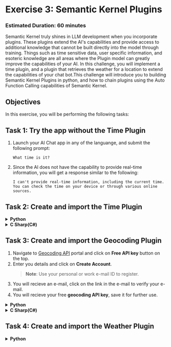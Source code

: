# **Exercise 3**: Semantic Kernel Plugins

### Estimated Duration: 60 minutes

Semantic Kernel truly shines in LLM development when you incorporate plugins. These plugins extend the AI's capabilities and provide access to additional knowledge that cannot be built directly into the model through training. Things such as time sensitive data, user specific information, and esoteric knowledge are all areas where the Plugin model can greatly improve the capabilities of your AI. In this challenge, you will implement a time plugin, and a plugin that retrieves the weather for a location to extend the capabilities of your chat bot.This challenge will introduce you to building Semantic Kernel Plugins in python, and how to chain plugins using the Auto Function Calling capabilities of Semantic Kernel.

## Objectives
In this exercise, you will be performing the following tasks:

## Task 1: Try the app without the Time Plugin
1. Launch your AI Chat app in any of the languange, and submit the following prompt:
    ```
    What time is it?
    ```
2. Since the AI does not have the capability to provide real-time information, you will get a response similar to the following:
    ```
    I can't provide real-time information, including the current time. You can check the time on your device or through various online sources.
    ```
## Task 2: Create and import the Time Plugin
<details>
<summary><strong>Python</strong></summary>

1. Navigate to `Python>src>plugins` directory and create a new file named **time_plugin.py**.
1. Add the following code in the file:
    ```
    from datetime import datetime
    from typing import Annotated
    from semantic_kernel.functions import kernel_function


    class TimePlugin:
        @kernel_function()
        def current_time(self) -> str:
            return datetime.now().strftime("%Y-%m-%d %H:%M:%S")

        @kernel_function()
        def get_year(self, date_str: Annotated[str, "The date string in format YYYY-MM-DD"] = None) -> str:
            if date_str is None:
                return str(datetime.now().year)
            
            try:
                date_obj = datetime.strptime(date_str, "%Y-%m-%d")
                return str(date_obj.year)
            except ValueError:
                return "Invalid date format. Please use YYYY-MM-DD."

        @kernel_function()
        def get_month(self, date_str: Annotated[str, "The date string in format YYYY-MM-DD"] = None) -> str:
            if date_str is None:
                return datetime.now().strftime("%B")
            
            try:
                date_obj = datetime.strptime(date_str, "%Y-%m-%d")
                return date_obj.strftime("%B")  # Full month name
            except ValueError:
                return "Invalid date format. Please use YYYY-MM-DD."

        @kernel_function()
        def get_day_of_week(self, date_str: Annotated[str, "The date string in format YYYY-MM-DD"] = None) -> str:
            if date_str is None:
                return datetime.now().strftime("%A")
            
            try:
                date_obj = datetime.strptime(date_str, "%Y-%m-%d")
                return date_obj.strftime("%A")  # Full weekday name
            except ValueError:
                return "Invalid date format. Please use YYYY-MM-DD."
    ```
1. Save the file.
1. Navigate to `Python>src` directory and open **chat.py** file.
1. Add the following code in the `#Import Modules` section of the file.
    ```
    from semantic_kernel.connectors.ai.open_ai.prompt_execution_settings.azure_chat_prompt_execution_settings import (
        AzureChatPromptExecutionSettings,
    )
    from plugins.time_plugin import TimePlugin
    ```
1. Add the following code in the `#Challenge 03 - Create Prompt Execution Settings` section of the file.
    ```
    execution_settings = AzureChatPromptExecutionSettings()
    execution_settings.function_choice_behavior = FunctionChoiceBehavior.Auto()
    logger.info("Automatic function calling enabled")
    ```
1. Add the following code in the `# Placeholder for Time plugin` section of the file.
    ```
    time_plugin = TimePlugin()
    kernel.add_plugin(time_plugin, plugin_name="TimePlugin")
    logger.info("Time plugin loaded")
    ```
1. Add the following code in the `# Placeholder for Time plugin` section of the file.
    ```
    time_plugin = TimePlugin()
    kernel.add_plugin(time_plugin, plugin_name="TimePlugin")
    logger.info("Time plugin loaded")
    ```
1. Search (using Ctrl+F) and remove the following piece of code from the file as we will enable automatic function calling and this is no longer required:
    ```
    execution_settings = kernel.get_prompt_execution_settings_from_service_id("chat-service")
    ```
    >**Note**: You need to remove it from two code blocks, one will be inside **def initialize_kernel():** function and another will be in **global chat_history** code block.
1. In case you encounter any indentation error, use the below code:
    ```
    import asyncio
    import logging
    from dotenv import load_dotenv
    from semantic_kernel import Kernel
    from semantic_kernel.connectors.ai.open_ai import AzureChatCompletion, OpenAITextToImage
    from semantic_kernel.connectors.ai.function_choice_behavior import FunctionChoiceBehavior
    from semantic_kernel.connectors.openapi_plugin import OpenAPIFunctionExecutionParameters
    from semantic_kernel.contents.chat_history import ChatHistory
    from semantic_kernel.functions import KernelArguments
    #Import Modules
    from semantic_kernel.connectors.ai.chat_completion_client_base import ChatCompletionClientBase
    from semantic_kernel.connectors.ai.open_ai import OpenAIChatPromptExecutionSettings
    import os
    from semantic_kernel.connectors.ai.open_ai.prompt_execution_settings.azure_chat_prompt_execution_settings import (
        AzureChatPromptExecutionSettings,
    )
    from plugins.time_plugin import TimePlugin

    #Add Logger
    logger = logging.getLogger(__name__)

    load_dotenv(override=True)

    chat_history = ChatHistory()

    def initialize_kernel():
    #Challene 02 - Add Kernel
        kernel = Kernel()
        #Challenge 02 - Chat Completion Service
        chat_completion_service = AzureChatCompletion(
            deployment_name=os.getenv("AZURE_OPENAI_CHAT_DEPLOYMENT_NAME"),
            api_key=os.getenv("AZURE_OPENAI_API_KEY"),
            endpoint=os.getenv("AZURE_OPENAI_ENDPOINT"),
            service_id="chat-service",
        )
        kernel.add_service(chat_completion_service)
        #Challenge 05 - Add Text Embedding service for semantic search
        #Challenge 07 - Add DALL-E image generation service
        chat_completion_service = kernel.get_service(type=ChatCompletionClientBase)
        return kernel


    async def process_message(user_input):
        kernel = initialize_kernel()

        #Challenge 03 and 04 - Services Required
        #Challenge 03 - Create Prompt Execution Settings
        execution_settings = AzureChatPromptExecutionSettings()
        execution_settings.function_choice_behavior = FunctionChoiceBehavior.Auto()
        logger.info("Automatic function calling enabled")



        # Challenge 03 - Add Time Plugin
        # Placeholder for Time plugin
        time_plugin = TimePlugin()
        kernel.add_plugin(time_plugin, plugin_name="TimePlugin")
        logger.info("Time plugin loaded")

        # Challenge 04 - Import OpenAPI Spec
        # Placeholder for OpenAPI plugin


        # Challenge 05 - Add Search Plugin


        # Challenge 06- Semantic kernel filters

        # Challenge 07 - Text To Image Plugin
        # Placeholder for Text To Image plugin

        # Start Challenge 02 - Sending a message to the chat completion service by invoking kernel
        global chat_history
        chat_history.add_user_message(user_input)
        chat_completion = kernel.get_service(type=ChatCompletionClientBase)
        response = await chat_completion.get_chat_message_content(
            chat_history=chat_history,
            settings=execution_settings,
            kernel=kernel
        )
        chat_history.add_assistant_message(str(response))

        #return result
        logger.info(f"Response: {response}")
        return response

    def reset_chat_history():
        global chat_history
        chat_history = ChatHistory()
    ```
1. Save the file.
1. Right click on `Python>src` in the left pane and select **Open in Integrated Terminal**.
1. Use the following command to run the app:
    ```
    streamlit run app.py
    ```
1. If the app does not open automatically in the browser, you can access it using the following **URL**:
    ```
    http://localhost:8501
    ```
1. Submit the following prompt:
    ```
    What time is it?
    ```
1. Since the AI have the **Time Plugin**, it will be able to provide real-time information, you will get a response similar to the following:
    ```
    The current time is 3:43 PM on January 23, 2025.
    ```
</details>

<details>
<summary><strong>C Sharp(C#)</strong></summary>

1. Navigate to `Dotnet>src>BlazorAI>Plugins` directory and create a new file named **TimePlugin.cs**.
1. Add the following code in the file:
    ```
    using System;
    using System.ComponentModel;
    using System.Globalization;
    using Microsoft.SemanticKernel;

    namespace BlazorAI.Plugins
    {
        public class TimePlugin
        {        
            [KernelFunction("current_time")]
            [Description("Gets the current date and time from the server. Use this directly when the user asks what time it is or wants to know the current date.")]
            public string CurrentTime()
            {
                return DateTime.Now.ToString("yyyy-MM-dd HH:mm:ss");
            }

            [KernelFunction("get_current_time")]
            [Description("Gets the current date and time from the server's system clock. Use this directly without asking the user for their location.")]
            public string GetCurrentTime()
            {
                return DateTime.Now.ToString("yyyy-MM-dd HH:mm:ss");
            }
            
            [KernelFunction("get_year")]
            [Description("Extract the year from a date string or get the current year from the system clock. Examples: 'What year is it now?' or 'What year is 2023-05-15?'")]
            public string GetYear(
                [Description("The date string. Accepts formats like YYYY-MM-DD, MM/DD/YYYY, etc. If not provided, uses the server's current date.")] 
                string? dateStr = null)
            {
                if (string.IsNullOrEmpty(dateStr))
                {
                    return DateTime.Now.Year.ToString();
                }

                DateTime date;
                if (TryParseDate(dateStr, out date))
                {
                    return date.Year.ToString();
                }
                
                return $"Could not parse '{dateStr}' as a valid date. Please provide a date in a standard format like YYYY-MM-DD or MM/DD/YYYY.";
            }
            
            [KernelFunction("get_month")]
            [Description("Extract the month name from a date string or get the current month from the system clock. Examples: 'What month is it now?' or 'What month is 2023-05-15?'")]
            public string GetMonth(
                [Description("The date string. Accepts formats like YYYY-MM-DD, MM/DD/YYYY, etc. If not provided, uses the server's current date.")] 
                string? dateStr = null)
            {
                if (string.IsNullOrEmpty(dateStr))
                {
                    return DateTime.Now.ToString("MMMM");
                }
                
                DateTime date;
                if (TryParseDate(dateStr, out date))
                {
                    return date.ToString("MMMM"); // Full month name
                }
                
                return $"Could not parse '{dateStr}' as a valid date. Please provide a date in a standard format like YYYY-MM-DD or MM/DD/YYYY.";
            }
            
            [KernelFunction("get_day_of_week")]
            [Description("Get the day of week from the server's system clock or for a specific date. Examples: 'What day is it today?' or 'What day of the week is 2023-05-15?'")]
            public string GetDayOfWeek(
                [Description("The date string. Accepts formats like YYYY-MM-DD, MM/DD/YYYY, etc. If not provided, uses the server's current date.")] 
                string? dateStr = null)
            {
                if (string.IsNullOrEmpty(dateStr))
                {
                    return DateTime.Now.ToString("dddd");
                }
                
                DateTime date;
                if (TryParseDate(dateStr, out date))
                {
                    return date.ToString("dddd"); // Full day name
                }
                
                return $"Could not parse '{dateStr}' as a valid date. Please provide a date in a standard format like YYYY-MM-DD or MM/DD/YYYY.";
            }

            private bool TryParseDate(string dateStr, out DateTime result)
            {
                string[] formats = { 
                    "yyyy-MM-dd", "MM/dd/yyyy", "dd/MM/yyyy", 
                    "M/d/yyyy", "d/M/yyyy", "MMM d, yyyy", 
                    "MMMM d, yyyy", "yyyy/MM/dd", "dd-MMM-yyyy"
                };
                
                return DateTime.TryParseExact(
                    dateStr, 
                    formats, 
                    CultureInfo.InvariantCulture,
                    DateTimeStyles.None, 
                    out result) || DateTime.TryParse(dateStr, out result);
            }
        }
    }
    ```
1. Save the file.
1. Navigate to `Dotnet>src>BlazorAI>Components>Pages` directory and open **Chat.razor.cs** file.
1. Add the following code in the `// Import Models` section of the file.
    ```
    using Microsoft.SemanticKernel.Connectors.OpenAI;
    using BlazorAI.Plugins;
    using System;
    ```
1. Search **private Kernel? kernel;** (using Ctrl+F)  and add the following piece of code below it:
    ```
    private OpenAIPromptExecutionSettings? promptSettings;
    ```
1. Search **chatHistory = [];** (using Ctrl+F)  and update the line with the following piece of code:
    ```
    chatHistory = new ChatHistory();
    ```
1. Add the following code in the `// Challenge 03 - Create OpenAIPromptExecutionSettings` section of the file.
    ```
    promptSettings = new OpenAIPromptExecutionSettings
    {
        ToolCallBehavior = ToolCallBehavior.AutoInvokeKernelFunctions,
        Temperature = 0.7,
        TopP = 0.95,
        MaxTokens = 800
    };
    ```
1. Add the following code in the `// Challenge 03 - Add Time Plugin` section of the file.
    ```
    var timePlugin = new Plugins.TimePlugin();
    kernel.ImportPluginFromObject(timePlugin, "TimePlugin");
    ```
1. Search **var assistantResponse = await chatCompletionService.GetChatMessageContentAsync** (using Ctrl+F)  and add the following line of code between chatHistory and kernel:
    ```
    executionSettings: promptSettings,
    ```
    >**Note**: The final piece of code will be similar to the code below:
    ```
    var assistantResponse = await chatCompletionService.GetChatMessageContentAsync(
        chatHistory: chatHistory,
        executionSettings: promptSettings,
        kernel: kernel);
    ```
1. In case you encounter any indentation error, use the below code:
    ```
    using Microsoft.AspNetCore.Components;
    using Microsoft.SemanticKernel;
    using Microsoft.SemanticKernel.ChatCompletion;
    // Import Models
    using Microsoft.SemanticKernel.Connectors.OpenAI;
    using BlazorAI.Plugins;
    using System;
    #pragma warning disable SKEXP0040 // Type is for evaluation purposes only and is subject to change or removal in future updates. Suppress this diagnostic to proceed.
    #pragma warning disable SKEXP0020 // Type is for evaluation purposes only and is subject to change or removal in future updates. Suppress this diagnostic to proceed.
    #pragma warning disable SKEXP0010 // Type is for evaluation purposes only and is subject to change or removal in future updates. Suppress this diagnostic to proceed.
    #pragma warning disable SKEXP0001 // Type is for evaluation purposes only and is subject to change or removal in future updates. Suppress this diagnostic to proceed.

    namespace BlazorAI.Components.Pages;

    public partial class Chat
    {
        private ChatHistory? chatHistory;
        private Kernel? kernel;
        private OpenAIPromptExecutionSettings? promptSettings;

        [Inject]
        public required IConfiguration Configuration { get; set; }
        [Inject]
        private ILoggerFactory LoggerFactory { get; set; } = null!;

        protected async Task InitializeSemanticKernel()
        {
            chatHistory = [];
            chatHistory = new ChatHistory();

            // Challenge 02 - Configure Semantic Kernel
            var kernelBuilder = Kernel.CreateBuilder();

            // Challenge 02 - Add OpenAI Chat Completion
            kernelBuilder.AddAzureOpenAIChatCompletion(
                Configuration["AOI_DEPLOYMODEL"]!,
                Configuration["AOI_ENDPOINT"]!,
                Configuration["AOI_API_KEY"]!);

            // Add Logger for Kernel
            kernelBuilder.Services.AddSingleton(LoggerFactory);

            // Challenge 03 and 04 - Services Required
            kernelBuilder.Services.AddHttpClient();

            // Challenge 05 - Register Azure AI Foundry Text Embeddings Generation


            // Challenge 05 - Register Search Index


            // Challenge 07 - Add Azure AI Foundry Text To Image


            // Challenge 02 - Finalize Kernel Builder
            kernel = kernelBuilder.Build();

            // Challenge 03, 04, 05, & 07 - Add Plugins
            await AddPlugins();

            // Challenge 02 - Chat Completion Service


            // Challenge 03 - Create OpenAIPromptExecutionSettings
            promptSettings = new OpenAIPromptExecutionSettings
            {
                ToolCallBehavior = ToolCallBehavior.AutoInvokeKernelFunctions,
                Temperature = 0.7,
                TopP = 0.95,
                MaxTokens = 800
            };


        }


        private async Task AddPlugins()
        {
            // Challenge 03 - Add Time Plugin
            var timePlugin = new Plugins.TimePlugin();
            kernel.ImportPluginFromObject(timePlugin, "TimePlugin");

            // Challenge 04 - Import OpenAPI Spec

            // Challenge 05 - Add Search Plugin

            // Challenge 07 - Text To Image Plugin

        }

        private async Task SendMessage()
        {
            if (!string.IsNullOrWhiteSpace(newMessage) && chatHistory != null)
            {
                // This tells Blazor the UI is going to be updated.
                StateHasChanged();
                loading = true;
                // Copy the user message to a local variable and clear the newMessage field in the UI
                var userMessage = newMessage;
                newMessage = string.Empty;
                StateHasChanged();

                // Start Challenge 02 - Sending a message to the chat completion service

                chatHistory.AddUserMessage(userMessage);
                var chatCompletionService = kernel.GetRequiredService<IChatCompletionService>();
                var assistantResponse = await chatCompletionService.GetChatMessageContentAsync(
                    chatHistory: chatHistory,
                    executionSettings: promptSettings,
                    kernel: kernel);
                chatHistory.AddAssistantMessage(assistantResponse.Content);

                // End Challenge 02 - Sending a message to the chat completion service

                loading = false;
            }
        }
    }

    ```
1. Save the file.
1. Right click on `Dotnet>src>Aspire>Aspire.AppHost` in the left pane and select **Open in Integrated Terminal**.
1. Run the following line of code to trust the dev-certificates neccessary to run the app locally, and then select on **Yes**:
    ```
    dotnet dev-certs https --trust
    ```
1. Use the following command to run the app:
    ```
    dotnet run
    ```
1. Navigate to the link that is in the output section of the terminal:
    >**Note**: The link can be found besides **Login to the dashboard at** in the terminal.

    >**Note**: If you recieve security warnings in the browser, close the browser and follow the link again.
1. Navigate to the link pointing towards **blazor-aichat** i.e **https://localhost:7118/**
1. Submit the following prompt:
    ```
    What time is it?
    ```
1. Since the AI have the **Time Plugin**, it will be able to provide real-time information, you will get a response similar to the following:
    ```
    The current time is 3:43 PM on January 23, 2025.
    ```
</details>

## Task 3: Create and import the Geocoding Plugin
1. Navigate to [Geocoding API](https://geocode.maps.co/) portal and click on **Free API key** button on the top.
1. Enter you details and click on **Create Account**.
    >**Note**: Use your personal or work e-mail ID to register.
1. You will recieve an e-mail, click on the link in the e-mail to verify your e-mail.
1. You will recieve your free **geocoding API key**, save it for further use.
<details>
<summary><strong>Python</strong></summary>

1. Navigate to `Python>src` directory and open **.env** file.
1. Paste the geocoding API key you recieved just now via e-mail besides `GEOCODING_API_KEY`.
    >Note:- Ensure that every value in the **.env** file is enclosed in **double quotes (")**.
1. Save the file.
1. Navigate to `Python>src` directory and open **chat.py** file.
1. Add the following code in the `#Import Modules` section of the file.
    ```
    from plugins.geo_coding_plugin import GeoPlugin
    ```
1. Add the following code in the `# Placeholder for Time plugin` section, after the **time plugin** in the file.
    ```
    kernel.add_plugin(
        GeoPlugin(),
        plugin_name="GeoLocation",
    )
    logger.info("GeoLocation plugin loaded")
    ```
1. In case you encounter any indentation error, use the below code:
    ```
    import asyncio
    import logging
    from dotenv import load_dotenv
    from semantic_kernel import Kernel
    from semantic_kernel.connectors.ai.open_ai import AzureChatCompletion, OpenAITextToImage
    from semantic_kernel.connectors.ai.function_choice_behavior import FunctionChoiceBehavior
    from semantic_kernel.connectors.openapi_plugin import OpenAPIFunctionExecutionParameters
    from semantic_kernel.contents.chat_history import ChatHistory
    from semantic_kernel.functions import KernelArguments
    #Import Modules
    from semantic_kernel.connectors.ai.chat_completion_client_base import ChatCompletionClientBase
    from semantic_kernel.connectors.ai.open_ai import OpenAIChatPromptExecutionSettings
    import os
    from semantic_kernel.connectors.ai.open_ai.prompt_execution_settings.azure_chat_prompt_execution_settings import (
        AzureChatPromptExecutionSettings,
    )
    from plugins.time_plugin import TimePlugin
    from plugins.geo_coding_plugin import GeoPlugin

    #Add Logger
    logger = logging.getLogger(__name__)

    load_dotenv(override=True)

    chat_history = ChatHistory()

    def initialize_kernel():
    #Challene 02 - Add Kernel
        kernel = Kernel()
        #Challenge 02 - Chat Completion Service
        chat_completion_service = AzureChatCompletion(
            deployment_name=os.getenv("AZURE_OPENAI_CHAT_DEPLOYMENT_NAME"),
            api_key=os.getenv("AZURE_OPENAI_API_KEY"),
            endpoint=os.getenv("AZURE_OPENAI_ENDPOINT"),
            service_id="chat-service",
        )
        kernel.add_service(chat_completion_service)
        #Challenge 05 - Add Text Embedding service for semantic search
        #Challenge 07 - Add DALL-E image generation service
        chat_completion_service = kernel.get_service(type=ChatCompletionClientBase)
        return kernel


    async def process_message(user_input):
        kernel = initialize_kernel()

        #Challenge 03 and 04 - Services Required
        #Challenge 03 - Create Prompt Execution Settings
        execution_settings = AzureChatPromptExecutionSettings()
        execution_settings.function_choice_behavior = FunctionChoiceBehavior.Auto()
        logger.info("Automatic function calling enabled")



        # Challenge 03 - Add Time Plugin
        # Placeholder for Time plugin
        time_plugin = TimePlugin()
        kernel.add_plugin(time_plugin, plugin_name="TimePlugin")
        logger.info("Time plugin loaded")

        kernel.add_plugin(
            GeoPlugin(),
            plugin_name="GeoLocation",
        )
        logger.info("GeoLocation plugin loaded")

        # Challenge 04 - Import OpenAPI Spec
        # Placeholder for OpenAPI plugin


        # Challenge 05 - Add Search Plugin


        # Challenge 06- Semantic kernel filters

        # Challenge 07 - Text To Image Plugin
        # Placeholder for Text To Image plugin

        # Start Challenge 02 - Sending a message to the chat completion service by invoking kernel
        global chat_history
        chat_history.add_user_message(user_input)
        chat_completion = kernel.get_service(type=ChatCompletionClientBase)
        response = await chat_completion.get_chat_message_content(
            chat_history=chat_history,
            settings=execution_settings,
            kernel=kernel
        )
        chat_history.add_assistant_message(str(response))

        #return result
        logger.info(f"Response: {response}")
        return response

    def reset_chat_history():
        global chat_history
        chat_history = ChatHistory()
    ```
1. Save the file.
1. Right click on `Python>src` in the left pane and select **Open in Integrated Terminal**.
1. Use the following command to run the app:
    ```
    streamlit run app.py
    ```
1. If the app does not open automatically in the browser, you can access it using the following **URL**:
    ```
    http://localhost:8501
    ```
1. Submit the following prompt:
    ```
    What are the geo-coordinates for Tampa, FL
    ```
1. Since the AI have the **Geocoding Plugin**, it will be able to provide real-time information, you will get a response similar to the following:
    ```
    The geo-coordinates for Tampa, FL are:

    Latitude: 27.9477595
    Longitude: -82.458444 
    ```
</details>

<details>
<summary><strong>C Sharp(C#)</strong></summary>

1. Navigate to `Dotnet>src>BlazorAI` directory and open **appsettings.json** file.
1. Paste the geocoding API key you recieved just now via e-mail besides `GEOCODING_API_KEY`.
    >Note:- Ensure that every value in the **appsettings.json** file is enclosed in **double quotes (")**.
1. Save the file.
1. Navigate to `Dotnet>src>BlazorAI>Components>Pages` directory and open **Chat.razor.cs** file.
1. Add the following code in the `// Challenge 03 - Add Time Plugin` section, after the **time plugin** in the file.
    ```
    var geocodingPlugin = new GeocodingPlugin(
        kernel.Services.GetRequiredService<IHttpClientFactory>(), 
        Configuration);
    kernel.ImportPluginFromObject(geocodingPlugin, "GeocodingPlugin");
    ```
1. In case you encounter any indentation error, use the below code:
    ```
    ```
1. Save the file.
1. Right click on `Dotnet>src>Aspire>Aspire.AppHost` in the left pane and select **Open in Integrated Terminal**.
1. Run the following line of code to trust the dev-certificates neccessary to run the app locally, and then select on **Yes**:
    ```
    dotnet dev-certs https --trust
    ```
1. Use the following command to run the app:
    ```
    dotnet run
    ```
1. Navigate to the link that is in the output section of the terminal:
    >**Note**: The link can be found besides **Login to the dashboard at** in the terminal.

    >**Note**: If you recieve security warnings in the browser, close the browser and follow the link again.
1. Navigate to the link pointing towards **blazor-aichat** i.e **https://localhost:7118/**
1. Submit the following prompt:
    ```
    What are the geo-coordinates for Tampa, FL
    ```
1. Since the AI have the **Geocoding Plugin**, it will be able to provide real-time information, you will get a response similar to the following:
    ```
    The geo-coordinates for Tampa, FL are:

    Latitude: 27.9477595
    Longitude: -82.458444 
    ```

</details>

## Task 4: Create and import the Weather Plugin
<details>
<summary><strong>Python</strong></summary>

1. Navigate to `Python>src>plugins` directory and create a new file named **weather_plugin.py**.
1. Add the following code in the file:
    ```
    from typing import Annotated
    import requests
    from semantic_kernel.functions import kernel_function
    import json
    from datetime import datetime, timedelta

    class WeatherPlugin:
        @kernel_function(description="Get weather forecast for a location up to 16 days in the future")
        def get_forecast_weather(self, 
                                latitude: Annotated[float, "Latitude of the location"],
                                longitude: Annotated[float, "Longitude of the location"],
                                days: Annotated[int, "Number of days to forecast (up to 16)"] = 16):
            
            # Ensure days is within valid range (API supports up to 16 days)
            if days > 16:
                days = 16
            
            url = (f"https://api.open-meteo.com/v1/forecast"
                f"?latitude={latitude}&longitude={longitude}"
                f"&daily=temperature_2m_max,temperature_2m_min,precipitation_sum,precipitation_probability_max,weather_code"
                f"&current=temperature_2m,relative_humidity_2m,apparent_temperature,precipitation,weather_code,wind_speed_10m"
                f"&temperature_unit=fahrenheit&wind_speed_unit=mph&precipitation_unit=inch"
                f"&forecast_days={days}&timezone=auto")
            
            try:
                response = requests.get(url)
                response.raise_for_status()
                data = response.json()
                
                daily = data.get('daily', {})
                times = daily.get('time', [])
                max_temps = daily.get('temperature_2m_max', [])
                min_temps = daily.get('temperature_2m_min', [])
                precip_sums = daily.get('precipitation_sum', [])
                precip_probs = daily.get('precipitation_probability_max', [])
                weather_codes = daily.get('weather_code', [])
                
                forecasts = []
                for i in range(len(times)):
                    # Convert date string to datetime object for day name
                    date_obj = datetime.strptime(times[i], "%Y-%m-%d")
                    day_name = date_obj.strftime("%A, %B %d")
                    
                    weather_desc = self._get_weather_description(weather_codes[i])
                    
                    forecast = {
                        "date": times[i],
                        "day": day_name,
                        "high_temp": f"{max_temps[i]}°F",
                        "low_temp": f"{min_temps[i]}°F",
                        "precipitation": f"{precip_sums[i]} inches",
                        "precipitation_probability": f"{precip_probs[i]}%",
                        "conditions": weather_desc
                    }
                    forecasts.append(forecast)
                
                result = {
                    "location_coords": f"{latitude}, {longitude}",
                    "forecast_days": len(forecasts),
                    "forecasts": forecasts
                }
                
                # For more concise output in chat
                return json.dumps(result, indent=2)
            except Exception as e:
                return f"Error fetching forecast weather: {str(e)}"
        
        def _get_weather_description(self, code):
            weather_codes = {
                0: "Clear sky",
                1: "Mainly clear", 2: "Partly cloudy", 3: "Overcast",
                45: "Fog", 48: "Depositing rime fog",
                51: "Light drizzle", 53: "Moderate drizzle", 55: "Dense drizzle",
                56: "Light freezing drizzle", 57: "Dense freezing drizzle",
                61: "Slight rain", 63: "Moderate rain", 65: "Heavy rain",
                66: "Light freezing rain", 67: "Heavy freezing rain",
                71: "Slight snow fall", 73: "Moderate snow fall", 75: "Heavy snow fall",
                77: "Snow grains",
                80: "Slight rain showers", 81: "Moderate rain showers", 82: "Violent rain showers",
                85: "Slight snow showers", 86: "Heavy snow showers",
                95: "Thunderstorm", 96: "Thunderstorm with slight hail", 99: "Thunderstorm with heavy hail"
            }
            return weather_codes.get(code, "Unknown")
    ```
1. Save the file.
1. Navigate to `Python>src` directory and open **chat.py** file.
1. Add the following code in the `#Import Modules` section of the file.
    ```
    from plugins.weather_plugin import WeatherPlugin
    ```
1. Add the following code in the `# Placeholder for Time plugin` section, after the **Geocoding plugin** in the file.
    ```
    kernel.add_plugin(
        WeatherPlugin(),
        plugin_name="Weather",
    )
    logger.info("Weather plugin loaded")
    ```
1. In case you encounter any indentation error, use the below code:
    ```
    import asyncio
    import logging
    from dotenv import load_dotenv
    from semantic_kernel import Kernel
    from semantic_kernel.connectors.ai.open_ai import AzureChatCompletion, OpenAITextToImage
    from semantic_kernel.connectors.ai.function_choice_behavior import FunctionChoiceBehavior
    from semantic_kernel.connectors.openapi_plugin import OpenAPIFunctionExecutionParameters
    from semantic_kernel.contents.chat_history import ChatHistory
    from semantic_kernel.functions import KernelArguments
    #Import Modules
    from semantic_kernel.connectors.ai.chat_completion_client_base import ChatCompletionClientBase
    from semantic_kernel.connectors.ai.open_ai import OpenAIChatPromptExecutionSettings
    import os
    from semantic_kernel.connectors.ai.open_ai.prompt_execution_settings.azure_chat_prompt_execution_settings import (
        AzureChatPromptExecutionSettings,
    )
    from plugins.time_plugin import TimePlugin
    from plugins.geo_coding_plugin import GeoPlugin
    from plugins.weather_plugin import WeatherPlugin

    #Add Logger
    logger = logging.getLogger(__name__)

    load_dotenv(override=True)

    chat_history = ChatHistory()

    def initialize_kernel():
    #Challene 02 - Add Kernel
        kernel = Kernel()
        #Challenge 02 - Chat Completion Service
        chat_completion_service = AzureChatCompletion(
            deployment_name=os.getenv("AZURE_OPENAI_CHAT_DEPLOYMENT_NAME"),
            api_key=os.getenv("AZURE_OPENAI_API_KEY"),
            endpoint=os.getenv("AZURE_OPENAI_ENDPOINT"),
            service_id="chat-service",
        )
        kernel.add_service(chat_completion_service)
        #Challenge 05 - Add Text Embedding service for semantic search
        #Challenge 07 - Add DALL-E image generation service
        chat_completion_service = kernel.get_service(type=ChatCompletionClientBase)
        return kernel


    async def process_message(user_input):
        kernel = initialize_kernel()

        #Challenge 03 and 04 - Services Required
        #Challenge 03 - Create Prompt Execution Settings
        execution_settings = AzureChatPromptExecutionSettings()
        execution_settings.function_choice_behavior = FunctionChoiceBehavior.Auto()
        logger.info("Automatic function calling enabled")



        # Challenge 03 - Add Time Plugin
        # Placeholder for Time plugin
        time_plugin = TimePlugin()
        kernel.add_plugin(time_plugin, plugin_name="TimePlugin")
        logger.info("Time plugin loaded")

        kernel.add_plugin(
            GeoPlugin(),
            plugin_name="GeoLocation",
        )
        logger.info("GeoLocation plugin loaded")

        kernel.add_plugin(
            WeatherPlugin(),
            plugin_name="Weather",
        )
        logger.info("Weather plugin loaded")

        # Challenge 04 - Import OpenAPI Spec
        # Placeholder for OpenAPI plugin


        # Challenge 05 - Add Search Plugin


        # Challenge 06- Semantic kernel filters

        # Challenge 07 - Text To Image Plugin
        # Placeholder for Text To Image plugin

        # Start Challenge 02 - Sending a message to the chat completion service by invoking kernel
        global chat_history
        chat_history.add_user_message(user_input)
        chat_completion = kernel.get_service(type=ChatCompletionClientBase)
        response = await chat_completion.get_chat_message_content(
            chat_history=chat_history,
            settings=execution_settings,
            kernel=kernel
        )
        chat_history.add_assistant_message(str(response))

        #return result
        logger.info(f"Response: {response}")
        return response

    def reset_chat_history():
        global chat_history
        chat_history = ChatHistory()
    ```
1. Save the file.
1. Right click on `Python>src` in the left pane and select **Open in Integrated Terminal**.
1. Use the following command to run the app:
    ```
    streamlit run app.py
    ```
1. If the app does not open automatically in the browser, you can access it using the following **URL**:
    ```
    http://localhost:8501
    ```
1. Submit the following prompt:
    ```
    What is the weather in San Francisco next Tuesday?
    ```
The AI will perform the following plan to answer the question but may do so in a different order or different set of functions:

1️⃣ The AI should ask Semantic Kernel to call the GetDate function on the Time Plugin to get today's date in order to calculate the number of days until next Thursday

2️⃣ Because the Weather Forecast requires a Latitude and Longitude, the AI should instruct Semantic Kernel to call the GetLocation function on the Geocoding Plugin to get the coordinates for San Francisco

3️⃣ Finally, the AI should ask Semantic Kernel to call the GetWeatherForecast function on the Weather Plugin passing in the current date/time and Lat/Long to get the weather forecast for Next Thursday (expressed as the number of days in the future) at the coordinates for San Francisco

A simplified sequence diagram between Semantic Kernel and AI is shown below:

```mermaid
sequenceDiagram
    participant C as Client
    participant S as Semantic Kernel
    participant A as AI
    C->>S: What is the weather in San Francisco next Tuesday?
    activate C
    S->>+A: What is the weather in San Francisco next Tuesday?
    A-->>-S: Call get_date function
    S->>+A: Results of get_date
    A-->>-S: Call day_of_week function
    S->>+A: Results of day_of_week
    A-->>-S: Call geocode_address function
    S->>+A: Results of geocode_address
    A-->>-S: Call get_weather with lat/long and days in future
    S->>+A: Results of get_weather
    A-->>-S: The weather in San Francisco next Tuesday is...
    S->>C: Here is the weather for San Francisco next Tuesday
    deactivate C
```

</details>
